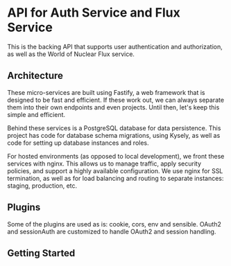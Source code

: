 # API for Auth Service and Flux Service

This is the backing API that supports user authentication and authorization, as well as the
World of Nuclear Flux service.

## Architecture

These micro-services are built using Fastify, a web framework that is designed to be fast and efficient.
If these work out, we can always separate them into their own endpoints and even projects. Until then,
let's keep this simple and efficient.

Behind these services is a PostgreSQL database for data persistence. This project has code for database
schema migrations, using Kysely, as well as code for setting up database instances and roles.

For hosted environments (as opposed to local development), we front these services with nginx. This
allows us to manage traffic, apply security policies, and support a highly available configuration.
We use nginx for SSL termination, as well as for load balancing and routing to separate instances:
staging, production, etc.

## Plugins

Some of the plugins are used as is: cookie, cors, env and sensible. OAuth2 and sessionAuth are customized to handle OAuth2 and session handling.

## Getting Started
